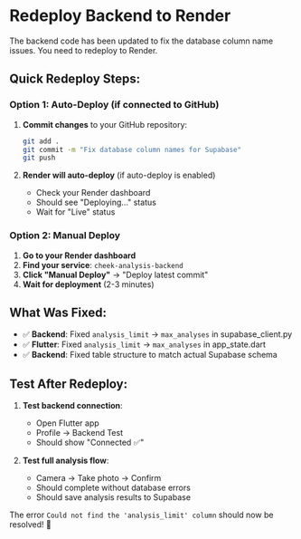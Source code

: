 # Redeploy Backend to Render

The backend code has been updated to fix the database column name issues. You need to redeploy to Render.

## Quick Redeploy Steps:

### Option 1: Auto-Deploy (if connected to GitHub)
1. **Commit changes** to your GitHub repository:
   ```bash
   git add .
   git commit -m "Fix database column names for Supabase"
   git push
   ```

2. **Render will auto-deploy** (if auto-deploy is enabled)
   - Check your Render dashboard
   - Should see "Deploying..." status
   - Wait for "Live" status

### Option 2: Manual Deploy
1. **Go to your Render dashboard**
2. **Find your service**: `cheek-analysis-backend`
3. **Click "Manual Deploy"** → "Deploy latest commit"
4. **Wait for deployment** (2-3 minutes)

## What Was Fixed:

- ✅ **Backend**: Fixed `analysis_limit` → `max_analyses` in supabase_client.py
- ✅ **Flutter**: Fixed `analysis_limit` → `max_analyses` in app_state.dart
- ✅ **Backend**: Fixed table structure to match actual Supabase schema

## Test After Redeploy:

1. **Test backend connection**:
   - Open Flutter app
   - Profile → Backend Test
   - Should show "Connected ✅"

2. **Test full analysis flow**:
   - Camera → Take photo → Confirm
   - Should complete without database errors
   - Should save analysis results to Supabase

The error `Could not find the 'analysis_limit' column` should now be resolved! 🎉
